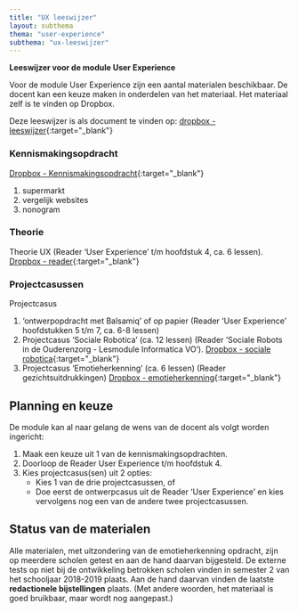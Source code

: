 ```yaml
---
title: "UX leeswijzer"
layout: subthema
thema: "user-experience"
subthema: "ux-leeswijzer"
---
```


**Leeswijzer voor de module User Experience**

Voor de module User Experience zijn een aantal materialen beschikbaar.
De docent kan een keuze maken in onderdelen van het materiaal.
Het materiaal zelf is te vinden op Dropbox.

Deze leeswijzer is als document te vinden op: [dropbox - leeswijzer](https://www.dropbox.com/sh/cffzt5rb4r4ynp2/AABMVEWwbvYaGAoM8df2MEiOa/Leeswijzer%20voor%20de%20module%20User%20Experience.docx?dl=0){:target="_blank"}

### Kennismakingsopdracht

[Dropbox - Kennismakingsopdracht](https://www.dropbox.com/sh/0u35kl7si57kl6d/AAAyiwOxubeS9eyTX-5SutsTa?dl=0){:target="_blank"}

1. supermarkt
2. vergelijk websites
3. nonogram

### Theorie

Theorie UX (Reader ‘User Experience’ t/m hoofdstuk 4, ca. 6 lessen).
[Dropbox - reader](https://www.dropbox.com/sh/79plouq9s6e41bn/AABMY9J2RSlhILCM4AU-JyA_a?dl=0){:target="_blank"}

### Projectcasussen

Projectcasus

1. ‘ontwerpopdracht met Balsamiq’ of op papier (Reader ‘User Experience’ hoofdstukken 5 t/m 7, ca. 6-8 lessen)
2. Projectcasus ‘Sociale Robotica’ (ca. 12 lessen) (Reader ‘Sociale Robots in de Ouderenzorg - Lesmodule Informatica VO’).
   [Dropbox - sociale robotica](https://www.dropbox.com/sh/4amojq40i8oqrn2/AABxgoAwLyXRDQOfG-R8EnW2a?dl=0){:target="_blank"}
3. Projectcasus ‘Emotieherkenning’ (ca. 6 lessen) (Reader gezichtsuitdrukkingen)
   [Dropbox - emotieherkenning](https://www.dropbox.com/sh/lwpq29mhgv6h0py/AADeKn4L97D3HPAE-X2QEvQCa?dl=0){:target="_blank"}

## Planning en keuze

De module kan al naar gelang de wens van de docent als volgt worden ingericht:

1. Maak een keuze uit 1 van de kennismakingsopdrachten.
2. Doorloop de Reader User Experience t/m hoofdstuk 4.  
3. Kies projectcasus(sen) uit 2 opties:
    * Kies 1 van de drie projectcasussen, of
    * Doe eerst de ontwerpcasus uit de Reader ‘User Experience’ en kies vervolgens nog een van de andere twee projectcasussen.

## Status van de materialen

Alle materialen, met uitzondering van de emotieherkenning opdracht, zijn op meerdere scholen getest en aan de hand daarvan bijgesteld.
De externe tests op niet bij de ontwikkeling betrokken scholen vinden in semester 2 van het schooljaar 2018-2019 plaats.
Aan de hand daarvan vinden de laatste **redactionele bijstellingen** plaats.
(Met andere woorden, het materiaal is goed bruikbaar, maar wordt nog aangepast.)
